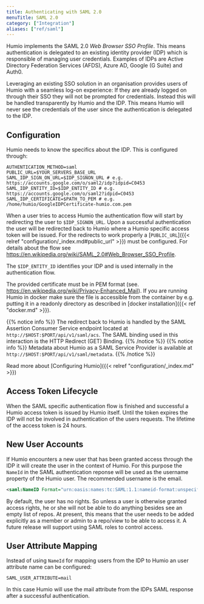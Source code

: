 ```yaml
---
title: Authenticating with SAML 2.0
menuTitle: SAML 2.0
category: ["Integration"]
aliases: ["ref/saml"]
---
```


Humio implements the SAML 2.0 _Web Browser SSO Profile_. This means authentication is delegated to an existing identity provider (IDP) which is responsible of managing user credentials. Examples of IDPs are Active Directory Federation Services (AFDS), Azure AD, Google (G Suite) and Auth0.

Leveraging an existing SSO solution in an organisation provides users of Humio with a seamless log-on experience: If they are already logged on through their SSO they will not be prompted for credentials. Instead this will be handled transparently by Humio and the IDP. This means Humio will never see the credentials of the user since the authentication is delegated to the IDP.

## Configuration

Humio needs to know the specifics about the IDP. This is configured through:

```shell
AUTHENTICATION_METHOD=saml
PUBLIC_URL=$YOUR_SERVERS_BASE_URL
SAML_IDP_SIGN_ON_URL=$IDP_SIGNON_URL # e.g. https://accounts.google.com/o/saml2/idp?idpid=C0453
SAML_IDP_ENTITY_ID=$IDP_ENTITY_ID # e.g. https://accounts.google.com/o/saml2?idpid=C0453
SAML_IDP_CERTIFICATE=$PATH_TO_PEM # e.g. /home/humio/GoogleIDPCertificate-humio.com.pem
```

When a user tries to access Humio the authentication flow will start by redirecting the user to `$IDP_SIGNON_URL`. Upon a successful authentication the user will be redirected back to Humio where a Humio specific access token will be issued. For the redirects to work properly a [`PUBLIC_URL`]({{< relref "configuration/_index.md#public_url" >}}) must be configured. For details about the flow see https://en.wikipedia.org/wiki/SAML_2.0#Web_Browser_SSO_Profile.

The `$IDP_ENTITY_ID` identifies your IDP and is used internally in the authentication flow.

The provided certificate must be in PEM format (see. https://en.wikipedia.org/wiki/Privacy-Enhanced_Mail). If you are running Humio in docker make sure the file is accessible from the container by e.g. putting it in a readonly directory as described in [docker installation]({{< ref "docker.md" >}}).

{{% notice info %}}
The redirect back to Humio is handled by the SAML Assertion Consumer Service endpoint located at `http://$HOST:$PORT/api/v1/saml/acs`. The SAML binding used in this interaction is the HTTP Redirect (GET) Binding.
 {{% /notice %}}
 {{% notice info %}}
 Metadata about Humio as a SAML Service Provider is available at `http://$HOST:$PORT/api/v1/saml/metadata`.
{{% /notice %}}

Read more about [Configuring Humio]({{< relref "configuration/_index.md" >}})

## Access Token Lifecycle

When the SAML specific authentication flow is finished and successful a Humio access token is issued by Humio itself. Until the token expires the IDP will not be involved in authentication of the users requests. The lifetime of the access token is 24 hours.

## New User Accounts

If Humio encounters a new user that has been granted access through the IDP it will create the user in the context of Humio. For this purpose the `NameId` in the SAML authentication reponse will be used as the username property of the Humio user. The recommended username is the email.

```xml
<saml:NameID Format="urn:oasis:names:tc:SAML:1.1:nameid-format:unspecified">Username</saml:NameID>
```

By default, the user has no rights.  So unless a user is otherwise granted access rights, he or she will not be able to do anything besides see an empty list of repos.  At present, this means that the user needs to be added explicitly as a member or admin to a repo/view to be able to access it.  A future release will support using SAML roles to control access.

## User Attribute Mapping

Instead of using `NameId` for mapping users from the IDP to Humio an user attribute name can be configured:

```shell
SAML_USER_ATTRIBUTE=mail
```

In this case Humio will use the mail attribute from the IDPs SAML response after a successful authentication.

